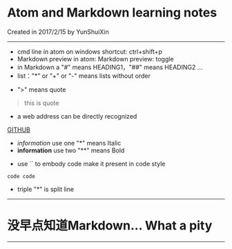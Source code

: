 # Atom and Markdown learning notes

Created in 2017/2/15 by YunShuiXin
**********************************

* cmd line in atom on windows shortcut: ctrl+shift+p
* Markdown preview in atom: Markdown preview: toggle
* in Markdown a "#" means HEADING1，"##" means HEADING2 ...
* list："*" or "+" or "-" means lists without order
+ ">" means quote
> this is quote
+ a web address can be directly recognized

[GITHUB](http://github.com 'GITHUB Website')

* *information* use one "*" means Italic
* **information** use two "**" means Bold

+ use `` to embody code make it present in code style

`code code`
+ triple "*" is split line

***********************

# 没早点知道Markdown... What a pity

-----------------------
